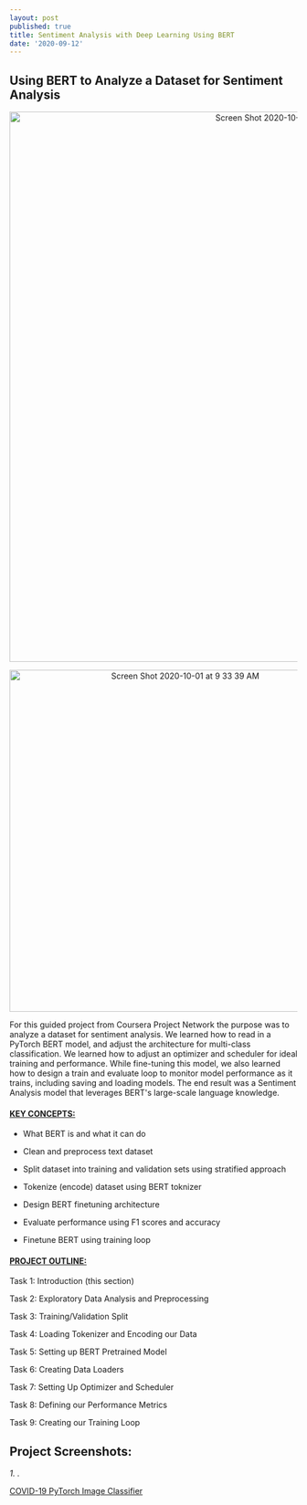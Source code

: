 ```yaml
---
layout: post
published: true
title: Sentiment Analysis with Deep Learning Using BERT
date: '2020-09-12'
---
```

## Using BERT to Analyze a Dataset for Sentiment Analysis

<p align="center">
<img width="964" alt="Screen Shot 2020-10-01 at 9 33 58 AM" src="https://user-images.githubusercontent.com/53641091/94837890-a8309c80-03c9-11eb-89ad-c57bd91ce826.png">
</p>

<p align="center">
<img width="599" alt="Screen Shot 2020-10-01 at 9 33 39 AM" src="https://user-images.githubusercontent.com/53641091/94837940-b7174f00-03c9-11eb-9a22-790493d848b8.png">
</p>

For this guided project from Coursera Project Network the purpose was to analyze a dataset for sentiment analysis. We learned how to read in a PyTorch BERT model, and adjust the architecture for multi-class classification. We learned how to adjust an optimizer and scheduler for ideal training and performance. While fine-tuning this model, we also learned how to design a train and evaluate loop to monitor model performance as it trains, including saving and loading models. The end result was a Sentiment Analysis model that leverages BERT's large-scale language knowledge. 

#### <ins> KEY CONCEPTS: </ins>

- What BERT is and what it can do

- Clean and preprocess text dataset

- Split dataset into training and validation sets using stratified approach

- Tokenize (encode) dataset using BERT toknizer

- Design BERT finetuning architecture

- Evaluate performance using F1 scores and accuracy

- Finetune BERT using training loop

#### <ins> PROJECT OUTLINE: </ins>

Task 1: Introduction (this section)

Task 2: Exploratory Data Analysis and Preprocessing

Task 3: Training/Validation Split

Task 4: Loading Tokenizer and Encoding our Data

Task 5: Setting up BERT Pretrained Model

Task 6: Creating Data Loaders

Task 7: Setting Up Optimizer and Scheduler

Task 8: Defining our Performance Metrics

Task 9: Creating our Training Loop

## Project Screenshots:



*1. .*

[COVID-19 PyTorch Image Classifier](https://github.com/lopez-christian/COVID-19-PyTorch-Image-Classifier)
